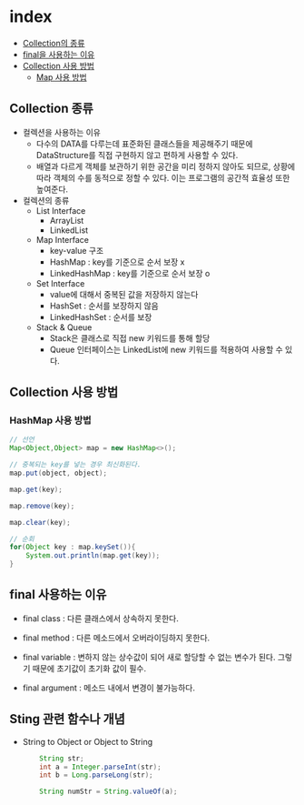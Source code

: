 # index
* [Collection의 종류](#collection-종류)
* [final을 사용하는 이유](#final-사용하는-이유)
* [Collection 사용 방법](#collection-사용-방법)
    * [Map 사용 방법](#hashmap-사용-방법)

## Collection 종류
- 컬렉션을 사용하는 이유
    - 다수의 DATA를 다루는데 표준화된 클래스들을 제공해주기 때문에 DataStructure를 직접 구현하지 않고 편하게 사용할 수 있다.
    - 배열과 다르게 객체를 보관하기 위한 공간을 미리 정하지 않아도 되므로, 상황에 따라 객체의 수를 동적으로 정할 수 있다. 이는 프로그램의 공간적 효율성 또한 높여준다. 
- 컬렉션의 종류
    - List Interface
        - ArrayList
        - LinkedList
    - Map Interface
        - key-value 구조
        - HashMap : key를 기준으로 순서 보장 x 
        - LinkedHashMap : key를 기준으로 순서 보장 o
    - Set Interface
        - value에 대해서 중복된 값을 저장하지 않는다
        - HashSet : 순서를 보장하지 않음
        - LinkedHashSet : 순서를 보장
    - Stack & Queue 
        - Stack은 클래스로 직접 new 키워드를 통해 할당
        - Queue 인터페이스는 LinkedList에 new 키워드를 적용하여 사용할 수 있다.

## Collection 사용 방법


### HashMap 사용 방법
```java
// 선언
Map<Object,Object> map = new HashMap<>();

// 중복되는 key를 넣는 경우 최신화된다.
map.put(object, object);

map.get(key);

map.remove(key);

map.clear(key);

// 순회
for(Object key : map.keySet()){
    System.out.println(map.get(key));
}
```

## final 사용하는 이유
- final class : 다른 클래스에서 상속하지 못한다.
- final method : 다른 메소드에서 오버라이딩하지 못한다.
- final variable : 변하지 않는 상수값이 되어 새로 할당할 수 없는 변수가 된다. 그렇기 때문에 초기값이 초기화 값이 필수.

- final argument : 메소드 내에서 변경이 불가능하다. 

## Sting 관련 함수나 개념

- String to Object or Object to String
    ```java
        String str;
        int a = Integer.parseInt(str);
        int b = Long.parseLong(str);

        String numStr = String.valueOf(a);
    ```
